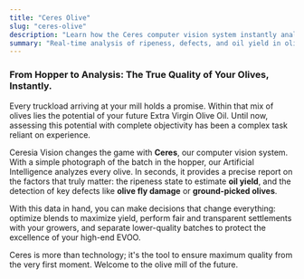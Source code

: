 ```yaml
---
title: "Ceres Olive"
slug: "ceres-olive"
description: "Learn how the Ceres computer vision system instantly analyzes olive quality at the mill to determine oil yield and detect defects."
summary: "Real-time analysis of ripeness, defects, and oil yield in olives, directly at the mill's reception."
---
```

### From Hopper to Analysis: The True Quality of Your Olives, Instantly.

Every truckload arriving at your mill holds a promise. Within that mix of olives lies the potential of your future Extra Virgin Olive Oil. Until now, assessing this potential with complete objectivity has been a complex task reliant on experience.

Ceresia Vision changes the game with **Ceres**, our computer vision system. With a simple photograph of the batch in the hopper, our Artificial Intelligence analyzes every olive. In seconds, it provides a precise report on the factors that truly matter: the ripeness state to estimate **oil yield**, and the detection of key defects like **olive fly damage** or **ground-picked olives**.

With this data in hand, you can make decisions that change everything: optimize blends to maximize yield, perform fair and transparent settlements with your growers, and separate lower-quality batches to protect the excellence of your high-end EVOO.

Ceres is more than technology; it's the tool to ensure maximum quality from the very first moment. Welcome to the olive mill of the future.